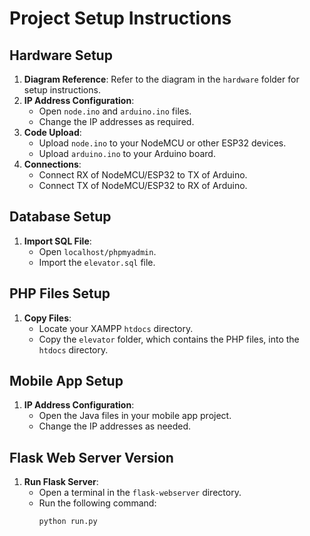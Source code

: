 
# Project Setup Instructions

## Hardware Setup
1. **Diagram Reference**: Refer to the diagram in the `hardware` folder for setup instructions.
2. **IP Address Configuration**:
   - Open `node.ino` and `arduino.ino` files.
   - Change the IP addresses as required.
3. **Code Upload**:
   - Upload `node.ino` to your NodeMCU or other ESP32 devices.
   - Upload `arduino.ino` to your Arduino board.
4. **Connections**:
   - Connect RX of NodeMCU/ESP32 to TX of Arduino.
   - Connect TX of NodeMCU/ESP32 to RX of Arduino.

## Database Setup
1. **Import SQL File**:
   - Open `localhost/phpmyadmin`.
   - Import the `elevator.sql` file.

## PHP Files Setup
1. **Copy Files**:
   - Locate your XAMPP `htdocs` directory.
   - Copy the `elevator` folder, which contains the PHP files, into the `htdocs` directory.

## Mobile App Setup
1. **IP Address Configuration**:
   - Open the Java files in your mobile app project.
   - Change the IP addresses as needed.

## Flask Web Server Version
1. **Run Flask Server**:
   - Open a terminal in the `flask-webserver` directory.
   - Run the following command:
     ```sh
     python run.py
     ```
